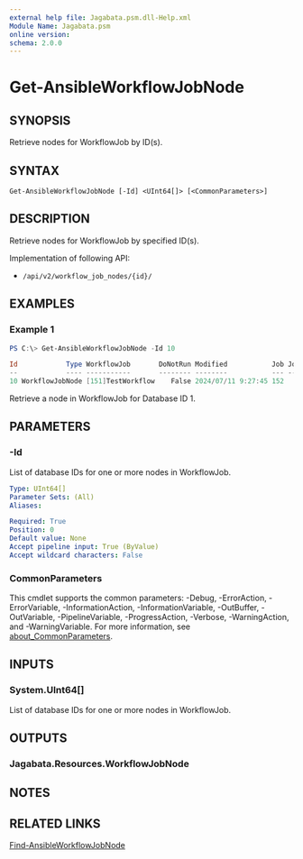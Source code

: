 ```yaml
---
external help file: Jagabata.psm.dll-Help.xml
Module Name: Jagabata.psm
online version:
schema: 2.0.0
---
```


# Get-AnsibleWorkflowJobNode

## SYNOPSIS
Retrieve nodes for WorkflowJob by ID(s).

## SYNTAX

```
Get-AnsibleWorkflowJobNode [-Id] <UInt64[]> [<CommonParameters>]
```

## DESCRIPTION
Retrieve nodes for WorkflowJob by specified ID(s).

Implementation of following API:  
- `/api/v2/workflow_job_nodes/{id}/`

## EXAMPLES

### Example 1
```powershell
PS C:\> Get-AnsibleWorkflowJobNode -Id 10

Id            Type WorkflowJob       DoNotRun Modified           Job JobType JobName  JobStatus JobElapsed SuccessNodes FailureNodes AlwaysNodes
--            ---- -----------       -------- --------           --- ------- -------  --------- ---------- ------------ ------------ -----------
10 WorkflowJobNode [151]TestWorkflow    False 2024/07/11 9:27:45 152     Job Test_1  Successful      2.033 {}           {}           {11}
```

Retrieve a node in WorkflowJob for Database ID 1.

## PARAMETERS

### -Id
List of database IDs for one or more nodes in WorkflowJob.

```yaml
Type: UInt64[]
Parameter Sets: (All)
Aliases:

Required: True
Position: 0
Default value: None
Accept pipeline input: True (ByValue)
Accept wildcard characters: False
```

### CommonParameters
This cmdlet supports the common parameters: -Debug, -ErrorAction, -ErrorVariable, -InformationAction, -InformationVariable, -OutBuffer, -OutVariable, -PipelineVariable, -ProgressAction, -Verbose, -WarningAction, and -WarningVariable. For more information, see [about_CommonParameters](http://go.microsoft.com/fwlink/?LinkID=113216).

## INPUTS

### System.UInt64[]
List of database IDs for one or more nodes in WorkflowJob.

## OUTPUTS

### Jagabata.Resources.WorkflowJobNode
## NOTES

## RELATED LINKS

[Find-AnsibleWorkflowJobNode](Find-AnsibleWorkflowJobNode.md)
